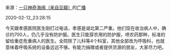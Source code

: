 来源：[一只神奇海绵（来自豆瓣）](https://www.douban.com/people/54973750/)的[广播](https://www.douban.com/people/54973750/status/2807291575/)


2020-02-12_23:28:15


今天跟孝感医院医生刚打过电话，孝感是湖北第二严重。他们现在收治病人中，确诊约700人，仍几乎没有防护服。医生只能穿农用的防护服，喷农药那种，标准的留给重症危重病人的医生。全院除了儿科等4个科室，其他全部改为呼吸科，也就意味着呼吸系统的设备远远不够。有能力捐赠或者提供货源的朋友，大家尽力吧。

